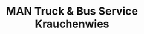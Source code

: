 ---
title: "MAN Truck & Bus Service Krauchenwies"
url: /krauchenwies/man-truck-und-bus-service-krauchenwies/
shop: Autowerkstatt
---
